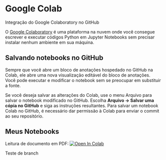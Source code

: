 # Google Colab

Integração do Google Colaboratory no GitHub

O [Google Colaboratory](https://colab.research.google.com/) é uma plataforma na nuvem onde você consegue escrever e executar códigos Python em Jupyter Notebooks sem precisar instalar nenhum ambiente em sua máquina.

## Salvando notebooks no GitHub

Sempre que você abre um bloco de anotações hospedado no GitHub na Colab, ele abre uma nova visualização editável do bloco de anotações. Você pode executar e modificar o notebook sem se preocupar em substituir a fonte.

Se você deseja salvar as alterações do Colab, use o menu Arquivo para salvar o notebook modificado no GitHub. Escolha **Arquivo → Salvar uma cópia no GitHub** e siga as instruções resultantes. Para salvar um notebook Colab no GitHub, é necessário dar permissão à Colab para enviar o commit ao seu repositório.

## Meus Notebooks

Leitura de documento em PDF: [![Open In Colab](https://colab.research.google.com/assets/colab-badge.svg)](https://colab.research.google.com/github/elicosta/googlecolab/blob/master/Notebooks/Reading_PDF.ipynb)

Teste de branch
